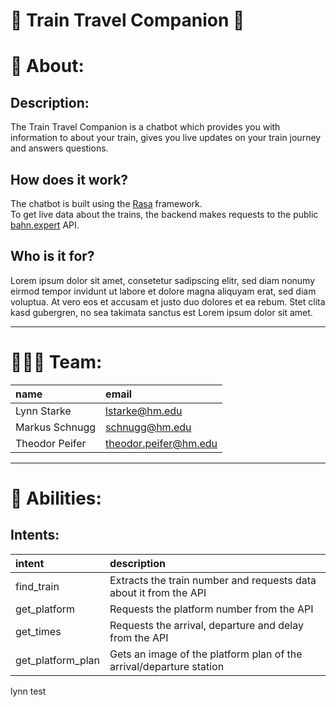 # 🚆 Train Travel Companion 🤖

# 📑 About:
## Description:
The Train Travel Companion is a chatbot which provides you with information to about your train, gives you live updates on your train journey  and answers questions.

## How does it work?
The chatbot is built using the [Rasa](https://rasa.com/) framework.<br/>
To get live data about the trains, the backend makes requests to the public [bahn.expert](https://docs.bahn.expert/) API.

## Who is it for?
Lorem ipsum dolor sit amet, consetetur sadipscing elitr, sed diam nonumy eirmod tempor invidunt ut labore et dolore magna aliquyam erat, sed diam voluptua. At vero eos et accusam et justo duo dolores et ea rebum. Stet clita kasd gubergren, no sea takimata sanctus est Lorem ipsum dolor sit amet.

---

# 👨‍👨‍👧 Team:
| name | email |
| :------------- |:------------- |
| Lynn Starke | lstarke@hm.edu | 
| Markus Schnugg | schnugg@hm.edu |
| Theodor Peifer | theodor.peifer@hm.edu |

---

# 🦾 Abilities:

## Intents:
| intent | description |
| :------------- |:------------- |
| find_train | Extracts the train number and requests data about it from the API | 
| get_platform | Requests the platform number from the API |
| get_times | Requests the arrival, departure and delay from the API |
| get_platform_plan | Gets an image of the platform plan of the arrival/departure station |

lynn test